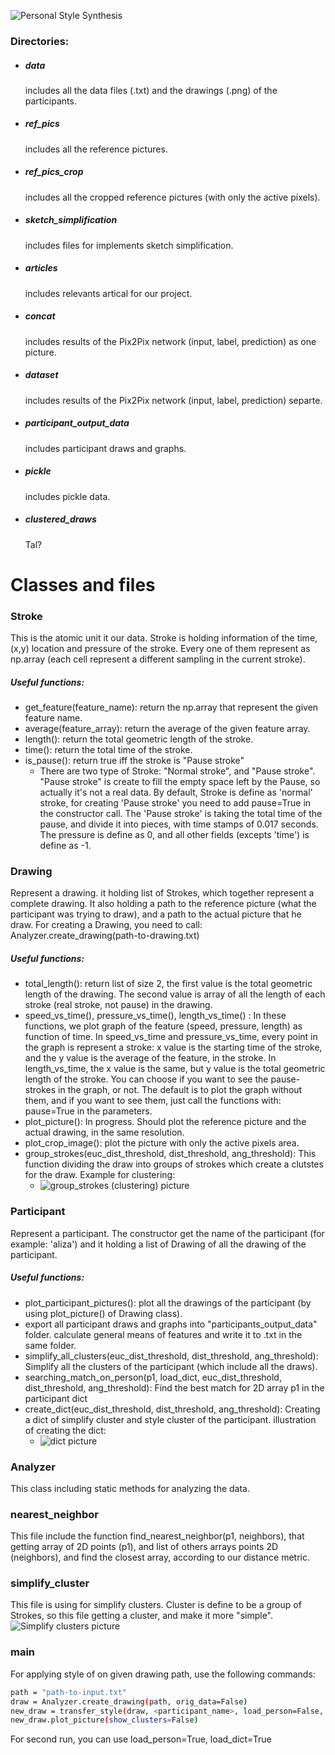 ![Personal Style Synthesis](http://floomby.io/s/080420/pvwbmavU.png)

### Directories:
  - ##### data
    includes all the data files (.txt) and the drawings (.png) of the participants.
  - ##### ref_pics
    includes all the reference pictures.
  - ##### ref_pics_crop
    includes all the cropped reference pictures (with only the active pixels).
  - ##### sketch_simplification
    includes files for implements sketch simplification.
  - ##### articles
    includes relevants artical for our project.
  - ##### concat
    includes results of the Pix2Pix network (input, label, prediction) as one picture.
  - ##### dataset
    includes results of the Pix2Pix network (input, label, prediction) separte.
  - ##### participant_output_data
    includes participant draws and graphs.
  - ##### pickle
    includes pickle data.
  - ##### clustered_draws
    Tal?

# Classes and files
### Stroke
This is the atomic unit it our data.
Stroke is holding information of the time, (x,y) location and pressure of the stroke. Every one of them represent as
np.array (each cell represent a different sampling in the current stroke).    

##### Useful functions:
- get_feature(feature_name): return the np.array that represent the given feature name.
- average(feature_array): return the average of the given feature array.
- length(): return the total geometric length of the stroke.
- time(): return the total time of the stroke.
- is_pause(): return true iff the stroke is "Pause stroke" 
    - There are two type of Stroke: "Normal stroke", and "Pause stroke".
      "Pause stroke" is create to fill the empty space left by the Pause, so actually it's not a real data.
      By default, Stroke is define as 'normal' stroke, for creating 'Pause stroke' you need to add pause=True in the
      constructor call. The 'Pause stroke' is taking the total time of the pause, and divide it into pieces, with time stamps of 0.017 seconds. The pressure is define as 0, and all other fields (excepts 'time') is define as -1.

### Drawing
Represent a drawing. it holding list of Strokes, which together represent a complete drawing.
It also holding a path to the reference picture (what the participant was trying to draw), and a path to the actual
picture that he draw. For creating a Drawing, you need to call: Analyzer.create_drawing(path-to-drawing.txt)

##### Useful functions:
- total_length(): return list of size 2, the first value is the total geometric length of the drawing. The second value
  is array of all the length of each stroke (real stroke, not pause) in the drawing.
- speed_vs_time(), pressure_vs_time(), length_vs_time() :
  In these functions, we plot graph of the feature (speed, pressure, length) as function of time.
  In speed_vs_time and pressure_vs_time, every point in the graph is represent a stroke: x value is the starting time of
  the stroke, and the y value is the average of the feature, in the stroke.
  In length_vs_time, the x value is the same, but y value is the total geometric length of the stroke.
  You can choose if you want to see the pause-strokes in the graph, or not. The default is to plot the graph without them,
  and if you want to see them, just call the functions with: pause=True in the parameters.
- plot_picture(): In progress. Should plot the reference picture and the actual drawing, in the same resolution.
- plot_crop_image(): plot the picture with only the active pixels area.
- group_strokes(euc_dist_threshold, dist_threshold, ang_threshold): This function dividing the draw into groups of strokes    which create a clutstes for the draw. Example for clustering:
  - ![group_strokes (clustering) picture](http://floomby.io/s/090420/fFbPmB2F.png)

### Participant
Represent a participant. The constructor get the name of the participant (for example: 'aliza') and it holding a list
of Drawing of all the drawing of the participant.

##### Useful functions:
- plot_participant_pictures(): plot all the drawings of the participant (by using plot_picture() of Drawing class).
- export all participant draws and graphs into "participants_output_data" folder.
  calculate general means of features and write it to <participant>.txt in the same folder.
- simplify_all_clusters(euc_dist_threshold, dist_threshold, ang_threshold): Simplify all the clusters of the participant      (which include all the draws).
- searching_match_on_person(p1, load_dict, euc_dist_threshold, dist_threshold, ang_threshold): Find the best match for 2D     array p1 in the participant dict
- create_dict(euc_dist_threshold, dist_threshold, ang_threshold): Creating a dict of simplify cluster and style cluster of    the participant. illustration of creating the dict:
  - ![dict picture](http://floomby.io/s/090420/2xwLjpqR.png)

### Analyzer
This class including static methods for analyzing the data.

### nearest_neighbor
This file include the function find_nearest_neighbor(p1, neighbors), that getting array of 2D points (p1), and list of others arrays points 2D (neighbors), and find the closest array, according to our distance metric.

### simplify_cluster
This file is using for simplify clusters.
Cluster is define to be a group of Strokes, so this file getting a cluster, and make it more "simple".
![Simplify clusters picture](http://floomby.io/s/090420/wThwgLc5.png)

### main
For applying style of <participant> on given drawing path, use the following commands:
```sh
path = "path-to-input.txt"
draw = Analyzer.create_drawing(path, orig_data=False)
new_draw = transfer_style(draw, <participant_name>, load_person=False, load_dict=False, already_simplified=True)
new_draw.plot_picture(show_clusters=False)
```
For second run, you can use load_person=True, load_dict=True